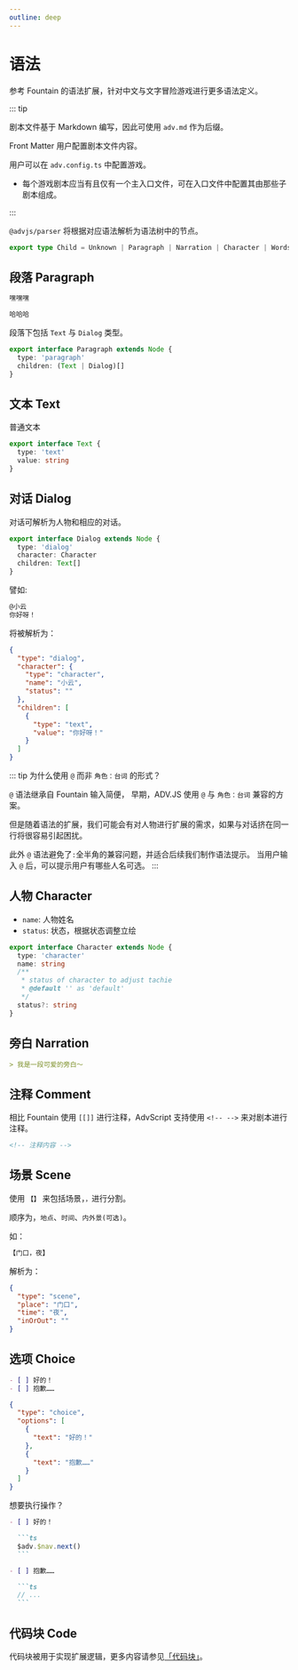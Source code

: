 ```yaml
---
outline: deep
---
```


# 语法

参考 Fountain 的语法扩展，针对中文与文字冒险游戏进行更多语法定义。

::: tip

剧本文件基于 Markdown 编写，因此可使用 `adv.md` 作为后缀。

Front Matter 用户配置剧本文件内容。

用户可以在 `adv.config.ts` 中配置游戏。

- 每个游戏剧本应当有且仅有一个主入口文件，可在入口文件中配置其由那些子剧本组成。

:::

`@advjs/parser` 将根据对应语法解析为语法树中的节点。

```ts
export type Child = Unknown | Paragraph | Narration | Character | Words | Text | SceneInfo | Dialog | Choice | Code
```

## 段落 Paragraph

```md
嘿嘿嘿

哈哈哈
```

段落下包括 `Text` 与 `Dialog` 类型。

```ts
export interface Paragraph extends Node {
  type: 'paragraph'
  children: (Text | Dialog)[]
}
```

## 文本 Text

普通文本

```ts
export interface Text {
  type: 'text'
  value: string
}
```

## 对话 Dialog

对话可解析为人物和相应的对话。

```ts
export interface Dialog extends Node {
  type: 'dialog'
  character: Character
  children: Text[]
}
```

譬如:

```md
@小云
你好呀！
```

将被解析为：

```json
{
  "type": "dialog",
  "character": {
    "type": "character",
    "name": "小云",
    "status": ""
  },
  "children": [
    {
      "type": "text",
      "value": "你好呀！"
    }
  ]
}
```

::: tip 为什么使用 `@` 而非 `角色：台词` 的形式？

`@` 语法继承自 Fountain 输入简便，
早期，ADV.JS 使用 `@` 与 `角色：台词` 兼容的方案。

但是随着语法的扩展，我们可能会有对人物进行扩展的需求，如果与对话挤在同一行将很容易引起困扰。

此外 `@` 语法避免了`:`全半角的兼容问题，并适合后续我们制作语法提示。
当用户输入 `@` 后，可以提示用户有哪些人名可选。
:::

## 人物 Character

- `name`: 人物姓名
- `status`: 状态，根据状态调整立绘

```ts
export interface Character extends Node {
  type: 'character'
  name: string
  /**
   * status of character to adjust tachie
   * @default '' as 'default'
   */
  status?: string
}
```

## 旁白 Narration

```md
> 我是一段可爱的旁白～
```

## 注释 Comment

相比 Fountain 使用 `[[]]` 进行注释，AdvScript 支持使用 `<!-- -->` 来对剧本进行注释。

```md
<!-- 注释内容 -->
```

## 场景 Scene

使用 `【】` 来包括场景，`，`进行分割。

顺序为，`地点`、`时间`、`内外景(可选)`。

如：

```md
【门口，夜】
```

解析为：

```json
{
  "type": "scene",
  "place": "门口",
  "time": "夜",
  "inOrOut": ""
}
```

## 选项 Choice

```md
- [ ] 好的！
- [ ] 抱歉……
```

```json
{
  "type": "choice",
  "options": [
    {
      "text": "好的！"
    },
    {
      "text": "抱歉……"
    }
  ]
}
```

想要执行操作？

````md
- [ ] 好的！

  ```ts
  $adv.$nav.next()
  ```

- [ ] 抱歉……

  ```ts
  // ...
  ```
````

## 代码块 Code

代码块被用于实现扩展逻辑，更多内容请参见[「代码块」](/guide/advscript/code)。
